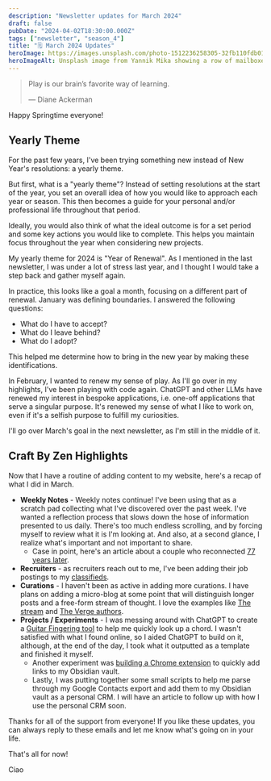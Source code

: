 ```yaml
---
description: "Newsletter updates for March 2024"
draft: false
pubDate: "2024-04-02T18:30:00.000Z"
tags: ["newsletter", "season_4"]
title: "🗒️ March 2024 Updates"
heroImage: https://images.unsplash.com/photo-1512236258305-32fb110fdb01?q=80&w=2374&auto=format&fit=crop&ixlib=rb-4.0.3&ixid=M3wxMjA3fDB8MHxwaG90by1wYWdlfHx8fGVufDB8fHx8fA%3D%3D
heroImageAlt: Unsplash image from Yannik Mika showing a row of mailboxes
---
```


> Play is our brain’s favorite way of learning.
>
> — Diane Ackerman

Happy Springtime everyone!

## Yearly Theme

For the past few years, I've been trying something new instead of New Year's resolutions: a yearly theme.

But first, what is a "yearly theme"? Instead of setting resolutions at the start of the year, you set an overall idea of how you would like to approach each year or season. This then becomes a guide for your personal and/or professional life throughout that period.

Ideally, you would also think of what the ideal outcome is for a set period and some key actions you would like to complete. This helps you maintain focus throughout the year when considering new projects.

My yearly theme for 2024 is "Year of Renewal". As I mentioned in the last newsletter, I was under a lot of stress last year, and I thought I would take a step back and gather myself again.

In practice, this looks like a goal a month, focusing on a different part of renewal. January was defining boundaries. I answered the following questions:

- What do I have to accept?
- What do I leave behind?
- What do I adopt?

This helped me determine how to bring in the new year by making these identifications.

In February, I wanted to renew my sense of play. As I'll go over in my highlights, I've been playing with code again. ChatGPT and other LLMs have renewed my interest in bespoke applications, i.e. one-off applications that serve a singular purpose. It's renewed my sense of what I like to work on, even if it's a selfish purpose to fulfill my curiosities.

I'll go over March's goal in the next newsletter, as I'm still in the middle of it.

## Craft By Zen Highlights

Now that I have a routine of adding content to my website, here's a recap of what I did in March.

- **Weekly Notes** - Weekly notes continue! I've been using that as a scratch pad collecting what I've discovered over the past week. I've wanted a reflection process that slows down the hose of information presented to us daily. There's too much endless scrolling, and by forcing myself to review what it is I'm looking at. And also, at a second glance, I realize what's important and not important to share.
  - Case in point, here's an article about a couple who reconnected [77 years later](https://www.msn.com/en-us/news/us/they-kissed-on-a-school-bus-now-77-years-later-they-re-reconnected/ar-BB1isksP).
- **Recruiters** - as recruiters reach out to me, I've been adding their job postings to my [classifieds](/curation/classified/).
- **Curations** - I haven't been as active in adding more curations. I have plans on adding a micro-blog at some point that will distinguish longer posts and a free-form stream of thought. I love the examples like [The stream](https://stream.thesephist.com/) and [The Verge authors](https://www.theverge.com/authors/mia-sato/archives/2).
- **Projects / Experiments** - I was messing around with ChatGPT to create a [Guitar Fingering tool](/project/2024-03-03-guitar-fingerings/) to help me quickly look up a chord. I wasn't satisfied with what I found online, so I aided ChatGPT to build on it, although, at the end of the day, I took what it outputted as a template and finished it myself.
  - Another experiment was [building a Chrome extension](/blog/2024-03-26-chrome-extension-webpage-as-markdown-link/) to quickly add links to my Obsidian vault.
  - Lastly, I was putting together some small scripts to help me parse through my Google Contacts export and add them to my Obsidian vault as a personal CRM. I will have an article to follow up with how I use the personal CRM soon.

Thanks for all of the support from everyone! If you like these updates, you can always reply to these emails and let me know what's going on in your life.

That's all for now!

Ciao
